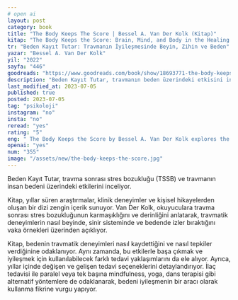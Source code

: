 ```yaml
---
# open ai
layout: post
category: book
title: "The Body Keeps The Score | Bessel A. Van Der Kolk (Kitap)"
kitap: "The Body Keeps the Score: Brain, Mind, and Body in the Healing of Trauma"
tr: "Beden Kayıt Tutar: Travmanın İyileşmesinde Beyin, Zihin ve Beden"
yazar: "Bessel A. Van Der Kolk"
yil: "2022"
sayfa: "446"
goodreads: "https://www.goodreads.com/book/show/18693771-the-body-keeps-the-score"
description: "Beden Kayıt Tutar, travmanın beden üzerindeki etkisini inceliyor, aynı zamanda iyileşme sürecinde rehberlik ediyor."
last_modified_at: 2023-07-05
published: true
posted: 2023-07-05
tag: "psikoloji" 
instagram: "no"
insta: "no"
reread: "yes"
rating: "5"
eng: " The Body Keeps the Score by Bessel A. Van Der Kolk explores the impact of trauma on the body and provides insights into healing and recovery. Drawing from extensive research and real-life stories, Van Der Kolk reveals how traumatic experiences are stored in the body and offers practical tools for managing and healing from trauma. "
openai: "yes"
num: "355"
image: "/assets/new/the-body-keeps-the-score.jpg"
---
```


Beden Kayıt Tutar, travma sonrası stres bozukluğu (TSSB) ve travmanın insan bedeni üzerindeki etkilerini inceliyor.

Kitap, yıllar süren araştırmalar, klinik deneyimler ve kişisel hikayelerden oluşan bir dizi zengin içerik sunuyor. Van Der Kolk, okuyuculara travma sonrası stres bozukluğunun karmaşıklığını ve derinliğini anlatarak, travmatik deneyimlerin nasıl beyinde, sinir sisteminde ve bedende izler bıraktığını vaka örnekleri üzerinden açıklıyor.

Kitap, bedenin travmatik deneyimleri nasıl kaydettiğini ve nasıl tepkiler verdiğinine odaklanıyor. Aynı zamanda, bu etkilerle başa çıkmak ve iyileşmek için kullanılabilecek farklı tedavi yaklaşımlarını da ele alıyor. Ayrıca, yıllar içinde değişen ve gelişen tedavi seçeneklerini detaylandırıyor.  İlaç tedavisi ile paralel veya tek başına mindfulness, yoga, dans terapisi gibi alternatif yöntemlere de odaklanarak, bedeni iyileşmenin bir aracı olarak kullanma fikrine vurgu yapıyor.






